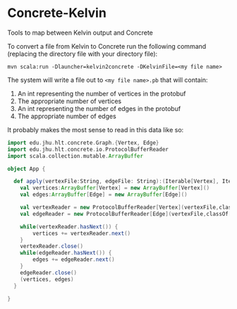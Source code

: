 Concrete-Kelvin
===============

Tools to map between Kelvin output and Concrete

To convert a file from Kelvin to Concrete run the following command (replacing the directory file with your directory file):

`mvn scala:run -Dlauncher=kelvin2concrete -DKelvinFile=<my file name>`

The system will write a file out to `<my file name>.pb` that will contain:

1. An int representing the number of vertices in the protobuf
2. The appropriate number of vertices
3. An int representing the number of edges in the protobuf
4. The appropriate number of edges

It probably makes the most sense to read in this data like so:

```scala
import edu.jhu.hlt.concrete.Graph.{Vertex, Edge}
import edu.jhu.hlt.concrete.io.ProtocolBufferReader
import scala.collection.mutable.ArrayBuffer

object App {

  def apply(vertexFile:String, edgeFile: String):(Iterable[Vertex], Iterable[Edge]) = {
    val vertices:ArrayBuffer[Vertex] = new ArrayBuffer[Vertex]()
    val edges:ArrayBuffer[Edge] = new ArrayBuffer[Edge]()

    val vertexReader = new ProtocolBufferReader[Vertex](vertexFile,classOf[Vertex])
    val edgeReader = new ProtocolBufferReader[Edge](vertexFile,classOf[Edge])

    while(vertexReader.hasNext()) {
        vertices += vertexReader.next()
    }
    vertexReader.close()
    while(edgeReader.hasNext()) {
        edges += edgeReader.next()
    }
    edgeReader.close()
    (vertices, edges)
  }

}
```
